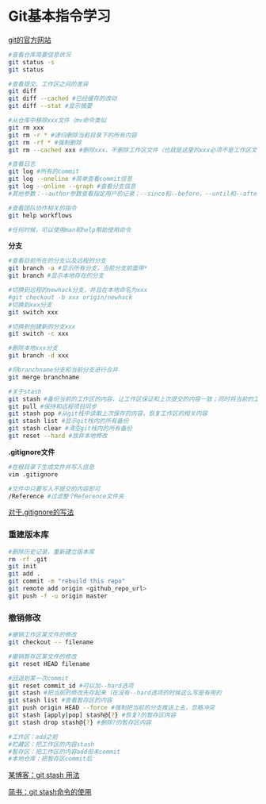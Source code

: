 # Git基本指令学习

[git的官方网站](https://git-scm.com/)

```bash
#查看仓库简要信息状况
git status -s
git status

#查看提交、工作区之间的差异
git diff
git diff --cached #已经缓存的改动
git diff --stat #显示摘要

#从仓库中移除xxx文件（mv命令类似
git rm xxx
git rm -r * #递归删除当前目录下的所有内容
git rm -rf * #强制删除
git rm --cached xxx #删除xxx，不删除工作区文件（也就是这里的xxx必须不是工作区文件才能被成功删除

#查看日志
git log #所有的commit
git log --oneline #简单查看commit信息
git log --online --graph #查看分支信息
#其他参数：--author参数查看指定用户的记录；--since和--before，--until和--after指定日期查看；--reverse和--topo-order逆向查看；--stat详细显示每次commit中修改的文件的内容；--pretty=xxx改变显示格式为xxx

#查看团队协作相关的指令
git help workflows

#任何时候，可以使用man和help帮助使用命令
```



**分支**

```bash
#查看目前所在的分支以及远程的分支
git branch -a #显示所有分支，当前分支前面带*
git branch #显示本地存在的分支

#切换到远程的newhack分支，并且在本地命名为xxx
#git checkout -b xxx origin/newhack
#切换到xxx分支
git switch xxx

#切换到创建新的分支xxx
git switch -c xxx

#删除本地xxx分支
git branch -d xxx

#将branchname分支和当前分支进行合并
git merge branchname

#关于stash
git stash #备份当前的工作区的内容，让工作区保证和上次提交的内容一致；同时将当前的工作区内容保存到Git栈中
git pull #保持和远程项目同步
git stash pop #从git栈中读取上次保存的内容，恢复工作区的相关内容
git stash list #显示git栈内的所有备份
git stash clear #清空git栈内的所有备份
git reset --hard #放弃本地修改
```



**.gitignore文件**

```bash
#在根目录下生成文件并写入信息
vim .gitignore

#文件中只要写入不提交的内容即可
/Reference #过滤整个Reference文件夹
```

[对于.gitignore的写法](https://www.jianshu.com/p/74bd0ceb6182)



### 重建版本库

```bash
#删除历史记录，重新建立版本库
rm -rf .git
git init
git add .
git commit -m "rebuild this repo"
git remote add origin <github_repo_url>
git push -f -u origin master
```



### 撤销修改

```bash
#撤销工作区某文件的修改
git checkout -- filename

#撤销暂存区某文件的修改
git reset HEAD filename

#回退到某一次commit
git reset commit_id #可以加--hard选项
git stash #把当前的修改先存起来（在没有--hard选项的时候这么写是有用的
git stash list #查看暂存区的内容
git push origin HEAD --force #强制把当前的分支推送上去，忽略冲突
git stash [apply|pop] stash@{?} #恢复?的暂存区内容
git stash drop stash@{?} #删除?的暂存区内容

#工作区：add之前
#贮藏区：把工作区的内容stash
#暂存区：把工作区的内容add但未commit
#本地仓库：把暂存区commit后
```

[某博客：git stash 用法](https://www.cnblogs.com/tocy/p/git-stash-reference.html)

[简书：git stash命令的使用](https://www.jianshu.com/p/e9764e61ef90)